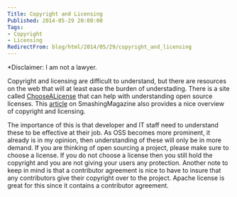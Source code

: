 ```yaml
---
Title: Copyright and Licensing
Published: 2014-05-29 20:00:00
Tags:
- Copyright
- Licensing
RedirectFrom: blog/html/2014/05/29/copyright_and_licensing
---
```


\*Disclaimer:  I am not a lawyer.

Copyright and licensing are difficult to understand, but there are resources on the web that will at least ease the burden of understading. There is a site called [ChooseALicense](http://choosealicense.com/) that can help with understanding open source licenses. This [article](http://www.smashingmagazine.com/2011/06/14/understanding-copyright-and-licenses/) on SmashingMagazine also provides a nice overview of copyright and licensing.

The importance of this is that developer and IT staff need to understand these to be effective at their job. As OSS becomes more prominent, it already is in my opinion, then understanding of these will only be in more demand. If you are thinking of open sourcing a project, please make sure to choose a license. If you do not choose a license then you still hold the copyright and you are not giving your users any protection. Another note to keep in mind is that a contributor agreement is nice to have to insure that any contributors give their copyright over to the project.
Apache license is great for this since it contains a contributor agreement.